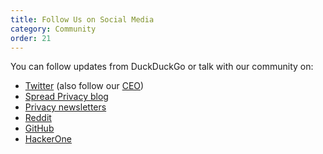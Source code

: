 ```yaml
---
title: Follow Us on Social Media
category: Community
order: 21
---
```


<p>You can follow updates from DuckDuckGo or talk with our community on:</p>

<ul>
    <li><a href="https://twitter.com/duckduckgo">Twitter</a> (also follow our <a href="https://twitter.com/yegg">CEO</a>)</li>
    <li><a href="https://spreadprivacy.com">Spread Privacy blog</a></li>
    <li><a href="https://duckduckgo.com/newsletter">Privacy newsletters</a></li>
    <li><a href="https://www.reddit.com/r/duckduckgo">Reddit</a></li>
    <li><a href="https://github.com/duckduckgo">GitHub</a></li>
    <li><a href="https://hackerone.com/duckduckgo">HackerOne</a></li>
</ul>

